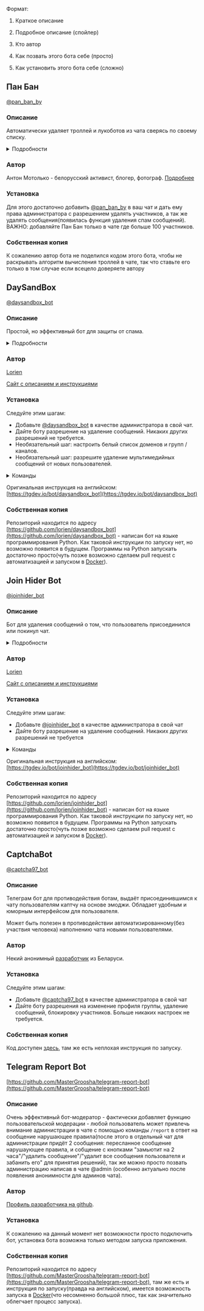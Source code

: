 Формат:

1) Краткое описание

2) Подробное описание (спойлер)

3) Кто автор

4) Как позвать этого бота себе (просто)

5) Как установить этого бота себе (сложно)


## Пан Бан
[@pan_ban_by](https://t.me/pan_ban_by)


### Описание
Автоматически удаляет троллей и лукоботов из чата сверясь по своему списку.

<details>
  <summary>Подробности</summary>
  
Пан Бан ведет базу троллей, и основываясь на ней делает две вещи:

1) При добавлении в чат смотрит есть ли среди участников тролли из базы. Если таковые находятся - Пан Бан удаляет их из чата

2) Если в чат заходит тролль из базы - он автоматически удаляется из чата в течение нескольких минут.

Обратите внимание, что Пан Бан - это не телеграм бот, а аккаунт.
Бот не может получить список участников чата, и, соответственно, не сможет выполнять описанные функции.

Как узнать результаты работы бота?
На текущий момент бот никак не оповещает о результатах своей работы. Но в скором времени у бота появится такая возможность и он будет отправлять в чат сообщение при каждом удалении из чата(либо агрегированно).

Что если бот удалит нормального участника?
Такие ошибки могут произойти. В этом случае нужно написать @dzechat_bot о ситуации. В @dzechat_bot можно писать в том числе если возникли какие-то вопросы/предложения.

Спасибо присоединившейся команде разработчиков бота к команде dze.chat!
</details>


### Автор
Антон Мотолько - белорусский активист, блогер, фотограф.
[Подробнее](http://cyclowiki.org/wiki/%D0%90%D0%BD%D1%82%D0%BE%D0%BD_%D0%93%D0%B0%D0%B4%D0%B8%D0%BC%D0%BE%D0%B2%D0%B8%D1%87_%D0%9C%D0%BE%D1%82%D0%BE%D0%BB%D1%8C%D0%BA%D0%BE)


### Установка
Для этого достаточно добавить [@pan_ban_by](https://t.me/pan_ban_by) в ваш чат и дать ему права администратора с разрешением удалять участников, а так же удалять сообщения(появилась функция удаления спам сообщений).
ВАЖНО: добавляйте Пан Бан только в чате где больше 100 участников.


### Собственная копия
К сожалению автор бота не поделился кодом этого бота, чтобы не раскрывать алгоритм вычисления троллей в чате, так что ставьте его только в том случае если всецело доверяете автору 


## DaySandBox

[@daysandbox_bot](https://t.me/daysandbox_bot)


### Описание
Простой, но эффективный бот для защиты от спама. 

<details>
  <summary>Подробности</summary>
Идея состоит в том, чтобы удалить ссылки, медиафайлы и перенаправленные сообщения, написанные пользователями, присоединившимися к чату менее 24 часов назад. Этот метод позволяет удалить большую часть спам-сообщений от новых пользователей. Обратной стороной этого подхода является то, что любой участник чата старше 1 дня может публиковать что угодно. Это компромисс между простотой и эффективностью. Вы получаете бесплатно инструмент, который автоматически удаляет много спам-сообщений, но не все. Вы можете установить список доменов и групп/каналов, которые никогда не должны блокироваться. Вы можете добавить нового участника чата в белый список, если хотите разрешить ему публиковать ссылки до истечения безопасного периода. По умолчанию удаление мультимедийных сообщений отключено. Прочтите «Команды», чтобы узнать, как включить удаление мультимедийных сообщений от новых пользователей. Также вы можете отключить новых пользователей на несколько часов с помощью опции mute_hours.

Тип сообщений, которые Daysandbox Bot считает возможным спамом:

* сообщение переадресовано из другого чата
* сообщение содержит ссылку на какой-либо веб-документ
* сообщение содержит упоминание @username, указывающее на группу или канал. Если @username указывает на какого-то пользователя, то это не считается ссылкой.
* сообщение содержит кнопку любого типа. Обычно такие сообщения отправляются через встроенных ботов.
* мультимедийные сообщения, отключены по умолчанию. Медиа - это аудио, игра, анимация, документ, фото, видео, голос, видеозаметка, контакт, местоположение.
</details>


### Автор
[Lorien](https://github.com/lorien)

[Сайт с описанием и инструкциями](https://tgdev.io)


### Установка
Следуйте этим шагам:

* Добавьте [@daysandbox_bot](https://t.me/daysandbox_bot) в качестве администратора в свой чат.
* Дайте боту разрешение на удаление сообщений. Никаких других разрешений не требуется.
* Необязательный шаг: настроить белый список доменов и групп / каналов.
* Необязательный шаг: разрешите удаление мультимедийных сообщений от новых пользователей.

<details>
  <summary>Команды</summary>
  
`/daysandbox set notify_actions=yes` - настроить бота писать сообщения в чат о каждом удаленном спам-сообщении

`/daysandbox set notify_actions=no` - настроить автоматическое удаление спам-сообщений

`/daysandbox set remove_media=yes` - настроить бота на удаление медиа-сообщений от новых пользователей (по умолчанию НЕТ)

`/daysandbox set remove_media=no` - настроить бота, чтобы он НЕ удалял мультимедийные сообщения от новых пользователей

`/daysandbox set safe_hours=X` - установить безопасный период на X часов. Значение X должно быть числом в диапазоне 0 <X <720. Другими словами, безопасный период должен быть больше нуля и меньше или равен одному месяцу.

`/daysandbox set mute_hours=X` - полностью отключить звук для новых пользователей на указанное количество часов. По умолчанию это ноль часов, т.е. для новых пользователей звук не отключен. Допустимое значение для этой опции находится в диапазоне от 0 до 720.

`/daysandbox config` - отобразить конфигурацию бота для текущего чата

`/daysandbox check` - проверить, правильно ли установлен бот

`/daysandbox reload_admins` - попросить бота перезагрузить админки для текущего чата. Список администраторов собирается один раз и кешируется. Используйте эту команду для обновления кэшированных данных.

`/daysandbox wl_add FOO` - запретить боту блокировать ссылки, содержащие FOO. FOO может быть доменом или именем пользователя группы/канала. Используйте "@" чат, чтобы указать имена пользователей групп / каналов. Пример: `/daysandbox wl_add google.com` или `/daysandbox wl_add @tgdev_en`.

`/daysandbox wl_del FOO` - удалить FOO из списка доменов/групп/каналов, которые никогда не должны блокироваться. Пример: `/daysandbox wl_del yahoo.com`

`/daysandbox userwl_add USER` - запретить боту блокировать сообщения от пользователя. Имя пользователя USER должно начинаться с символа "@". Пример: 

`/daysandbox userwl_add @foobar`

`/daysandbox userwl_del USER` - удалить пользователя USER из белого списка. Пример: `/daysandbox userwl_del @foobar`

`/daysandbox set lang=<lang-code>` - настроить язык уведомлений. Допустимые значения для этих настроек: `en` и `ru`.
</details>

Оригинальная инструкция на английском: [https://tgdev.io/bot/daysandbox_bot](https://tgdev.io/bot/daysandbox_bot)


### Собственная копия
Репозиторий находится по адресу [https://github.com/lorien/daysandbox_bot](https://github.com/lorien/daysandbox_bot) - написан бот на языке программирования Python. Как таковой инструкции по запуску нет, но возможно появится в будущем. Программы на Python запускать достаточно просто(чуть позже возможно сделаем pull request с автоматизацией и запуском в [Docker](https://ru.wikipedia.org/wiki/Docker)).


## Join Hider Bot
[@joinhider_bot](https://t.me/joinhider_bot)


### Описание
Бот для удаления сообщений о том, что пользователь присоединился или покинул чат.

<details>
  <summary>Подробности</summary>
 
По умолчанию он удаляет как сообщении о присоединившемся пользователе, так и сообщение о покинувшем чат пользователе. Вы можете настроить его для каждого конкретного чата. Например, вы можете настроить бота так, чтобы он удалял сообщения, присоединившегося к чату пользователя, но оставлял сообщения, о покинувшем  чат пользователе.

</details>


### Автор
[Lorien](https://github.com/lorien)

[Сайт с описанием и инструкциями](https://tgdev.io)


### Установка
Следуйте этим шагам:

* Добавьте [@joinhider_bot](https://t.me/joinhider_bot) в качестве администратора в свой чат
* Дайте боту разрешение на удаление сообщений. Никаких других разрешений не требуется

<details>
  <summary>Команды</summary>

`/joinhider check` - проверить, правильно ли установлен бот.

`/joinhider config` - отобразить конфиг бота для текущего чата

`/joinhider set delete_user_joined_msg MODE` - включить или отключить удаление сообщений о подключении пользователя к чату. MODE должен быть да или нет. Пример команды: `/ joinhider set delete_user_joined_msg yes`

`/joinhider set delete_user_left_msg MODE` - включить или отключить удаление сообщений о выходе пользователя из чата. MODE должно быть yes или no. Пример команды: `/joinhider set delete_user_left_msg yes`
</details>

Оригинальная инструкция на английском: [https://tgdev.io/bot/joinhider_bot](https://tgdev.io/bot/joinhider_bot)


### Собственная копия
Репозиторий находится по адресу [https://github.com/lorien/joinhider_bot](https://github.com/lorien/joinhider_bot) - написан бот на языке программирования Python. Как таковой инструкции по запуску нет, но возможно появится в будущем. Программы на Python запускать достаточно просто(чуть позже возможно сделаем pull request с автоматизацией и запуском в [Docker](https://ru.wikipedia.org/wiki/Docker)).


## CaptchaBot
[@captcha97_bot](https://t.me/captcha97_bot)


### Описание
Телеграм бот для противодействия ботам, выдаёт присоединившимся к чату пользователям каптчу на основе эмоджи. Обладает удобным и юморным интерфейсом для пользователя.

Может быть полезен в противодействии автоматизированному(без участвия человека) наполнению чата новыми пользователями.


### Автор
Некий анонимный [разработчик](https://github.com/F0rzend) из Беларуси.


### Установка
Следуйте этим шагам:

* Добавьте [@captcha97_bot](https://t.me/captcha97_bot) в качестве администратора в свой чат
* Дайте боту разрешения на изменение профиля группы, удаление сообщений, блокировку участников. Больше никаких настроек не требуется.


### Собственная копия
Код доступен [здесь](https://github.com/F0rzend/antirobot_aiogram), там же есть неплохая инструкция по запуску.


## Telegram Report Bot
[https://github.com/MasterGroosha/telegram-report-bot](https://github.com/MasterGroosha/telegram-report-bot)


### Описание
Очень эффективный бот-модератор - фактически добавляет функцию пользовательской модерации - любой пользователь может привлечь внимание администрации в чате с помощью команды `/report` в ответ на сообщение нарушающее правила(после этого в отдельный чат для администрации придёт 2 сообщения: пересланное сообщение нарушаующее правила, и собщение с кнопками "замьютит на 2 часа"/"удалить сообщение"/"удалит все сообщения пользователя и забанить его" для принятия решений), так же можно просто позвать администрацию написав в чате @admin (особенно актуально после появления анонимности для админов чата).


### Автор
[Профиль разработчика на github](https://github.com/MasterGroosha).


### Установка
К сожалению на данный момент нет возможности просто подключить бот, установка бота возможна только методом запуска приложения.


### Собственная копия
Репозиторий находится по адресу [https://github.com/MasterGroosha/telegram-report-bot](https://github.com/MasterGroosha/telegram-report-bot), там же есть и инструкция по запуску(правда на английском), имеется возможность запуска в [Docker](https://ru.wikipedia.org/wiki/Docker)(что несомненно большой плюс, так как значительно облегчает процесс запуска).
